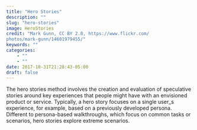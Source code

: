 ```yaml
---
title: "Hero Stories"
description: ""
slug: "hero-stories"
image: HeroStories
credit: "Mark Gunn, CC BY 2.0, https://www.flickr.com/photos/mark-gunn/14601979455/"
keywords: ""
categories:
    - ""
    - ""
date: 2017-10-31T21:28:43-05:00
draft: false
---
```


The hero stories method involves the creation and evaluation of speculative stories around key experiences that people might have with an envisioned product or service. Typically, a hero story focuses on a single user_s experience, for example, based on a previously developed persona. Different to persona-based walkthroughs, which focus on common tasks or scenarios, hero stories explore extreme scenarios.
